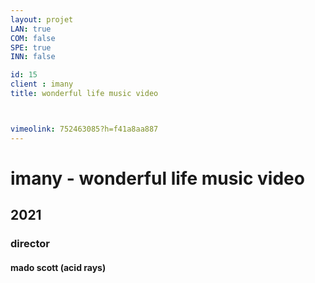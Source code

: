 ```yaml
---
layout: projet
LAN: true  
COM: false
SPE: true
INN: false

id: 15
client : imany
title: wonderful life music video



vimeolink: 752463085?h=f41a8aa887
---
```


# imany - wonderful life music video 
## 2021 
### director
#### mado scott (acid rays)